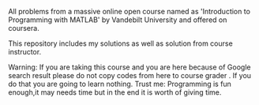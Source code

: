 
All problems from a massive online open course named as 'Introduction to Programming with MATLAB' by Vandebilt University and offered 
on coursera.

This repository includes my solutions as well as solution from course instructor.

Warning: If you are taking this course and you are here because of Google search result please do not copy codes from here to course 
grader . If you do that you are going to learn nothing. Trust me: Programming is fun enough,it may needs time but in the end it is worth of 
giving time.

